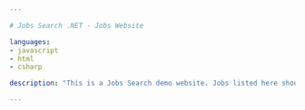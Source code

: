 ```yaml
---

# Jobs Search .NET - Jobs Website

languages:
- javascript
- html
- csharp

description: "This is a Jobs Search demo website. Jobs listed here should not be considered active."

---
```



